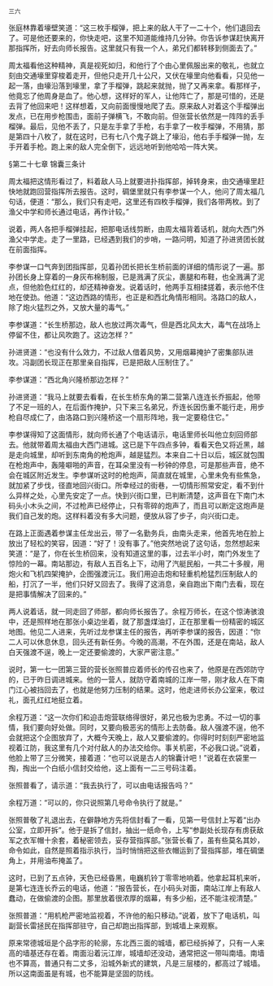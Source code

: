     三六 

   张庭林靠着壕壁笑道：“这三枚手榴弹，把上来的敌人干了一二十个，他们退回去了。可是他还要来的，你快走吧，这里不知道能维持几分钟。你告诉参谋赶快离开那指挥所，好去向师长报告。这里就只有我一个人，弟兄们都转移到侧面去了。”

   周太福看他这种精神，真是视死如归，和他行了个由心里佩服出来的敬礼，也就立刻由交通壕里穿梭着走开，但他只走开几十公尺，又伏在壕里向他看看，只见他一起一落，由壕沿落到壕里，拿了手榴弹，跳起来就抛，抛了又再来拿。看那样子，他竟忘了他周身是血了。他心想，这样好的军人，让他阵亡了，那是可惜的，还是去背了他回来吧！这样想着，又向前面慢慢地爬了去。原来敌人对着这个手榴弹出发点，已在用步枪围击，面前子弹横飞，不敢向前。但张营长依然是一阵阵的丢手榴弹。最后，见他不丢了，只是左手拿了手枪，右手拿了一枚手榴弹，不用猜，那是第四十八枚了，就在这时，已有七八个鬼子跳上了壕沿，他右手手榴弹一抛，左手开着手枪。跑上来的敌人完全倒下，远远地听到他哈哈一阵大笑。

   §第二十七章 锦囊三条计

   周太福把这情形看过了，料着敌人马上就要进扑指挥部，掉转身来，由交通壕里赶快地就跑回营指挥所去报告。这时，碉堡里就只有李参谋一个人，他问了周太福几句话，便道：“那么，我们只有走吧，这里还有四枚手榴弹，我们各带两枚。到了渔父中学和师长通过电话，再作计较。”

   说着，两人各把手榴弹挂起，把那电话线剪断，由周太福背着话机，就向大西门外渔父中学走。走了一里路，已经遇到我们的步哨，一路问明，知道了孙进贤团长就在前面指挥。

   李参谋一口气奔到团指挥部，见着孙团长把长生桥前面的详细的情形说了一遍。那孙团长身上穿着的一身灰布棉制服，已是溅满了灰尘，裹腿和布鞋，也全溅满了泥点，但他脸色红红的，却还精神奋发。说着话时，他两手互相揉搓着，表示他不住地在使劲。他道：“这边西路的情形，也正是和西北角情形相同。洛路口的敌人，除了炮火猛烈之外，又放大量的毒气。”

   李参谋道：“长生桥那边，敌人也放过两次毒气，但是西北风太大，毒气在战场上停留不住，都让风吹跑了。这边怎样？”

   孙进贤道：“也没有什么效力，不过敌人借着风势，又用烟幕掩护了密集部队进攻。冯副团长现正在那里亲自指挥，已是把敌人压制住了。”

   李参谋道：“西北角兴隆桥那边怎样？”

   孙进贤道：“我马上就要去看看，在长生桥东角的第二营第八连连长乔振起，他带了不足一班的人，在后面作掩护，只下来三名弟兄，乔连长因伤重不能行走，用步枪自尽成仁了，由洛路口到兴隆桥这一个扇形阵地，我一定要稳住它。”

   李参谋得知了这面情形，就向师长通了个电话请示，电话里师长叫他立刻回师部去。他就带着周太福由大西门进城。这已是下午四点多钟，看看天色又将近黑，越是走向城里，却听到东南角的枪炮声，越是猛烈。本来自二十日以后，城区就包围在枪炮声中，轰隆噼啪的声音，在耳朵里没有一秒钟的停息，可是那些声音，绝不会在城区附近发生。李参谋听这时的枪炮声，简直就在城里，心里未免有些焦急，就加紧了步伐，径直地回兴街口。所幸经过的街巷，一切情形照常安定，看不到什么异样之处，心里先安定了一点。快到兴街口里，已判断清楚，这声音在下南门木码头小木头之间，不过枪声已经停止，只有零碎的炮声了，而且可以断定这炮声是我们自己发的炮。这样料着没有多大问题，便放从容了步子，向兴街口走。

   在路上正面遇着参谋主任龙出云，带了一名勤务兵，由南头走来，他首先地在脸上放出了轻松的笑容，因道：“好了！没有事了。”他突然地说了这句话，忽然想起来笑道：“是了，你在长生桥回来，没有知道这里的事，过去半小时，南门外发生了惊险的一幕。南站那边，有敌人五百名上下，动用了汽艇民船，一共二十多艘，用炮火和飞机四架掩护，企图强渡沅江。我们用迫击炮和轻重机枪猛烈压制敌人的船，打沉了一半，他们只好又回去了。我得了这消息，亲自跑出下南门去看，现在是把事情解决了回来的。”

   两人说着话，就一同走回了师部，都向师长报告了。余程万师长，在这个惊涛骇浪中，还是照样地在那张小桌边坐着，就了那盏煤油灯，正在那里看一份精密的城区地图。他见二人进来，先听过龙参谋主任的报告，再听李参谋的报告，因道：“你二人可以休息休息，回头还有新任务。今晚的高潮，不在外围，还是在南站，敌人白天强渡不逞，晚上一定还要偷渡的，大家严密注意。”

   说时，第一七一团第三营的营长张照普应着师长的传召也来了，他原是在西郊防守的，已于昨日调进城来。他的一营人，就防守着南城的江岸一带，刚才敌人在下南门江心被挡回去了，也就是他努力压制的结果。这时，他走进师长办公室来，敬过礼，面孔红红地挺立着。

   余程万道：“这一次你们和迫击炮营联络得很好，弟兄也极为忠勇。不过一切的事情，我们要向好处做。同时，又要向极恶劣的情形上去防备。敌人强渡不逞，他不会就把这个企图放弃了，大概今天晚上，敌人又要偷渡的。你得时时刻刻严密地监视着江防，我这里有几个对付敌人的办法交给你。事关机密，不必我口说。”说着，他脸上带了三分微笑，接着道：“也可以说是古人的锦囊计吧！”说着在衣袋里一掏，掏出一个白纸小信封交给他，这上面有一二三号码注着。

   张照普看了，请示道：“我去执行了，可以由电话报告吗？”

   余程万道：“可以的，你只说照第几号命令执行了就是。”

   张照普敬了礼退出去，在僻静地方先将信封看了一看，见第一号信封上写着“出办公室，立即开拆”。他于是拆了信封，抽出一纸命令，上写“参副处长现存有虏获敌军之衣军帽十余套，着秘密领去，妥存营指挥部。”张营长看了，虽有些莫名其妙，命令如此，自然是照着指示执行，当时悄悄把这些衣帽运到了营指挥部，堆在碉堡角上，并用油布掩盖了。

   这时，已到了五点钟，天色已经昏黑，电巍机铃丁零零地响着。他拿起耳机来听，是第七连连长乔云的电话，他道：“报告营长，在小码头对面，南站江岸上有敌人蠢动，在做偷渡的企图。那里放着很浓厚的烟幕，有多少船，还不能注视清楚。”

   张照普道：“用机枪严密地监视着，不许他的船只移动。”说着，放下了电话机，叫副营长雷拯民在指挥部驻守，自己却跑出指挥部，到城墙上来观察。

   原来常德城垣是个品字形的轮廓，东北西三面的城墙，都已经拆掉了，只有一人来高的墙基还存在着。南面沿着沅江岸，城墙却还没动，通常把这一带叫南墙。南墙也不算高，普通只有二丈多，沿城外新式的建筑，凡是三层楼的，都高过了城墙。所以这南面虽是有城，也不能算是坚固的防线。

